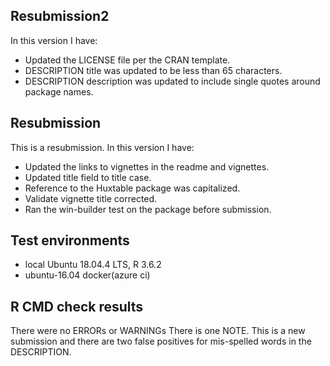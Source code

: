 ## Resubmission2
In this version I have:
* Updated the LICENSE file per the CRAN template.
* DESCRIPTION title was updated to be less than 65 characters.
* DESCRIPTION description was updated to include single quotes around package names.

## Resubmission
This is a resubmission. In this version I have:
* Updated the links to vignettes in the readme and vignettes.
* Updated title field to title case.
* Reference to the Huxtable package was capitalized.
* Validate vignette title corrected.
* Ran the win-builder test on the package before submission.

## Test environments
* local Ubuntu 18.04.4 LTS, R 3.6.2
* ubuntu-16.04 docker(azure ci)

## R CMD check results
There were no ERRORs or WARNINGs
There is one NOTE. This is a new submission and there are two false positives for mis-spelled words in the DESCRIPTION.
